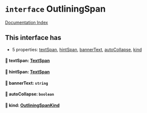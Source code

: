 # `interface` OutliningSpan

[Documentation Index](../README.md)

## This interface has

- 5 properties:
[textSpan](#-textspan-textspan),
[hintSpan](#-hintspan-textspan),
[bannerText](#-bannertext-string),
[autoCollapse](#-autocollapse-boolean),
[kind](#-kind-outliningspankind)


#### 📄 textSpan: [TextSpan](../interface.TextSpan/README.md)



#### 📄 hintSpan: [TextSpan](../interface.TextSpan/README.md)



#### 📄 bannerText: `string`



#### 📄 autoCollapse: `boolean`



#### 📄 kind: [OutliningSpanKind](../enum.OutliningSpanKind/README.md)



